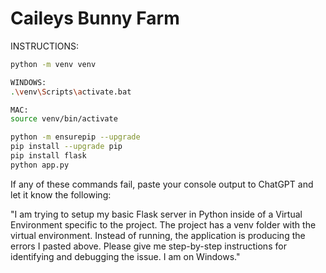# Caileys Bunny Farm

INSTRUCTIONS:

```bash
python -m venv venv

WINDOWS:
.\venv\Scripts\activate.bat

MAC:
source venv/bin/activate

python -m ensurepip --upgrade
pip install --upgrade pip
pip install flask
python app.py
```

If any of these commands fail, paste your console output to ChatGPT and let it know the following:

"I am trying to setup my basic Flask server in Python inside of a Virtual Environment specific to the project. The project has a venv folder with the virtual environment. Instead of running, the application is producing the errors I pasted above. Please give me step-by-step instructions for identifying and debugging the issue. I am on Windows."